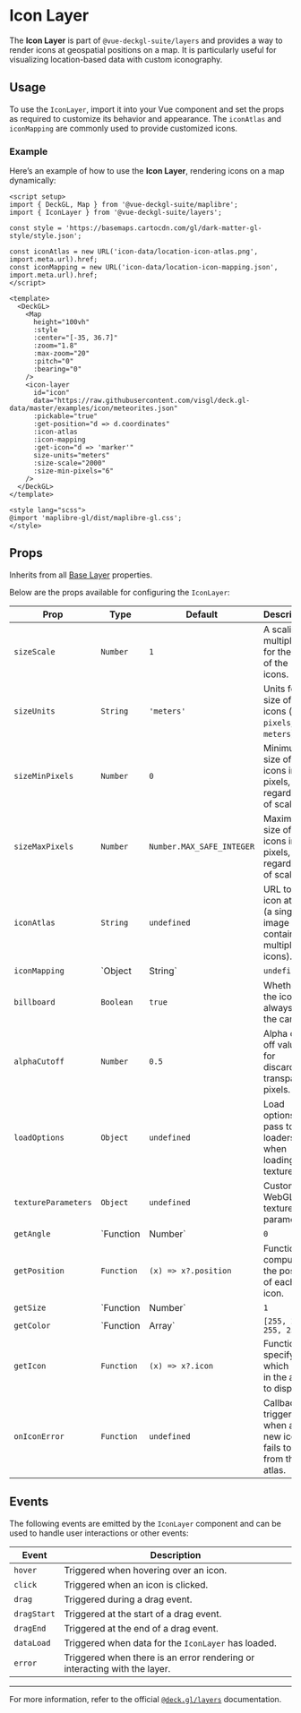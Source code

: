 <script setup>
import { DeckGL, Map } from '@vue-deckgl-suite/maplibre';
import { IconLayer } from '@vue-deckgl-suite/layers';
import 'maplibre-gl/dist/maplibre-gl.css';

const style = 'https://basemaps.cartocdn.com/gl/dark-matter-gl-style/style.json';

const iconAtlas = new URL('icon-data/location-icon-atlas.png', import.meta.url).href;
const iconMapping = new URL('icon-data/location-icon-mapping.json', import.meta.url).href;
</script>

# Icon Layer

The **Icon Layer** is part of `@vue-deckgl-suite/layers` and provides a way to render icons at geospatial positions on a map. It is particularly useful for visualizing location-based data with custom iconography.

<ClientOnly>
<DeckGL>
    <Map
      height="400px"
      :style
      :center="[-35, 36.7]"
      :zoom="1.8"
      :max-zoom="20"
      :pitch="0"
      :bearing="0"
    />
    <icon-layer
      id="icon"
      data="https://raw.githubusercontent.com/visgl/deck.gl-data/master/examples/icon/meteorites.json"
      :pickable="true"
      :get-position="d => d.coordinates"
      :icon-atlas
      :icon-mapping
      :get-icon="d => 'marker'"
      size-units="meters"
      :size-scale="2000"
      :size-min-pixels="6"
    />
  </DeckGL>
</ClientOnly>

## Usage

To use the `IconLayer`, import it into your Vue component and set the props as required to customize its behavior and appearance. The `iconAtlas` and `iconMapping` are commonly used to provide customized icons.

### Example

Here’s an example of how to use the **Icon Layer**, rendering icons on a map dynamically:

```vue
<script setup>
import { DeckGL, Map } from '@vue-deckgl-suite/maplibre';
import { IconLayer } from '@vue-deckgl-suite/layers';

const style = 'https://basemaps.cartocdn.com/gl/dark-matter-gl-style/style.json';

const iconAtlas = new URL('icon-data/location-icon-atlas.png', import.meta.url).href;
const iconMapping = new URL('icon-data/location-icon-mapping.json', import.meta.url).href;
</script>

<template>
  <DeckGL>
    <Map
      height="100vh"
      :style
      :center="[-35, 36.7]"
      :zoom="1.8"
      :max-zoom="20"
      :pitch="0"
      :bearing="0"
    />
    <icon-layer
      id="icon"
      data="https://raw.githubusercontent.com/visgl/deck.gl-data/master/examples/icon/meteorites.json"
      :pickable="true"
      :get-position="d => d.coordinates"
      :icon-atlas
      :icon-mapping
      :get-icon="d => 'marker'"
      size-units="meters"
      :size-scale="2000"
      :size-min-pixels="6"
    />
  </DeckGL>
</template>

<style lang="scss">
@import 'maplibre-gl/dist/maplibre-gl.css';
</style>
```

## Props

Inherits from all [Base Layer](https://deck.gl/docs/api-reference/core/layer#properties) properties.

Below are the props available for configuring the `IconLayer`:

| Prop                  | Type                  | Default                       | Description                                                                                                  |
|-----------------------|-----------------------|-------------------------------|--------------------------------------------------------------------------------------------------------------|
| `sizeScale`           | `Number`             | `1`                           | A scaling multiplier for the size of the icons.                                                             |
| `sizeUnits`           | `String`             | `'meters'`                    | Units for size of the icons (e.g., `pixels`, `meters`).                                                     |
| `sizeMinPixels`       | `Number`             | `0`                           | Minimum size of icons in pixels, regardless of scale.                                                       |
| `sizeMaxPixels`       | `Number`             | `Number.MAX_SAFE_INTEGER`     | Maximum size of icons in pixels, regardless of scale.                                                       |
| `iconAtlas`           | `String`             | `undefined`                   | URL to the icon atlas (a single image containing multiple icons).                                            |
| `iconMapping`         | `Object | String`    | `undefined`                   | A mapping of icon identifiers to the regions of the atlas containing those icons.                           |
| `billboard`           | `Boolean`            | `true`                        | Whether the icons always face the camera.                                                                   |
| `alphaCutoff`         | `Number`             | `0.5`                         | Alpha cut-off value for discarding transparent pixels.                                                      |
| `loadOptions`         | `Object`             | `undefined`                   | Load options to pass to loaders when loading textures.                                                      |
| `textureParameters`   | `Object`             | `undefined`                   | Custom WebGL texture parameters.                                                                            |
| `getAngle`            | `Function | Number`  | `0`                           | Function or value to compute the rotation angle of icons.                                                   |
| `getPosition`         | `Function`           | `(x) => x?.position`          | Function to compute the position of each icon.                                                              |
| `getSize`             | `Function | Number`  | `1`                           | Function or value to compute the size of the icons.                                                         |
| `getColor`            | `Function | Array`   | `[255, 255, 255, 255]`        | Function or value to compute the color of the icons.                                                        |
| `getIcon`             | `Function`           | `(x) => x?.icon`              | Function to specify which icon in the atlas to display.                                                     |
| `onIconError`         | `Function`           | `undefined`                   | Callback triggered when a new icon fails to load from the atlas.                                            |

## Events

The following events are emitted by the `IconLayer` component and can be used to handle user interactions or other events:

| Event         | Description                               |
|---------------|-------------------------------------------|
| `hover`       | Triggered when hovering over an icon.     |
| `click`       | Triggered when an icon is clicked.        |
| `drag`        | Triggered during a drag event.            |
| `dragStart`   | Triggered at the start of a drag event.   |
| `dragEnd`     | Triggered at the end of a drag event.     |
| `dataLoad`    | Triggered when data for the `IconLayer` has loaded. |
| `error`       | Triggered when there is an error rendering or interacting with the layer. |

---

For more information, refer to the official [`@deck.gl/layers`](https://deck.gl/docs/api-reference/layers/icon-layer) documentation.